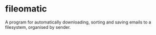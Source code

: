 # fileomatic
A program for automatically downloading, sorting and saving emails to a filesystem, organised by sender.
